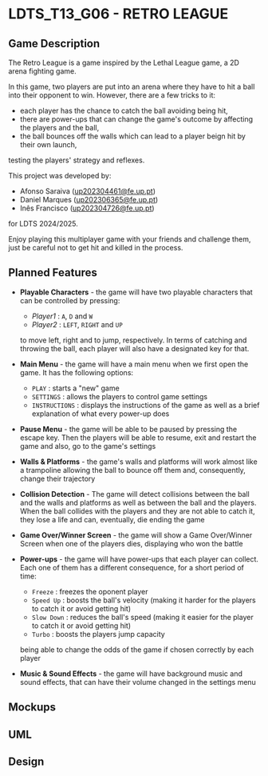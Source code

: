 # LDTS_T13_G06 - RETRO LEAGUE

## Game Description

The Retro League is a game inspired by the Lethal League game, a 2D arena fighting game. 

In this game, two players are put into an arena where they have to hit a ball into their opponent to win. However, there are a few tricks to it:
- each player has the chance to catch the ball avoiding being hit,
- there are power-ups that can change the game's outcome by affecting the players and the ball,
- the ball bounces off the walls which can lead to a player beign hit by their own launch,

testing the players' strategy and reflexes.


This project was developed by:
- Afonso Saraiva (up202304461@fe.up.pt)
- Daniel Marques (up202306365@fe.up.pt)
- Inês Francisco (up202304726@fe.up.pt)

for LDTS 2024/2025.

Enjoy playing this multiplayer game with your friends and challenge them, just be careful not to get hit and killed in the process.

## Planned Features

- **Playable Characters** - the game will have two playable characters that can be controlled by pressing:
    - _Player1_ : `A`, `D` and `W`
    - _Player2_ : `LEFT`, `RIGHT` and `UP`

  to move left, right and to jump, respectively. In terms of catching and throwing the ball, each player will also have a designated key for that.

- **Main Menu** - the game will have a main menu when we first open the game. It has the following options:
    - `PLAY` : starts a "new" game
    - `SETTINGS` : allows the players to control game settings
    - `INSTRUCTIONS` : displays the instructions of the game as well as a brief explanation of what every power-up does

- **Pause Menu** - the game will be able to be paused by pressing the escape key. Then the players will be able to resume, exit and restart the game and also, go to the game's settings

- **Walls & Platforms** - the game's walls and platforms will work almost like a trampoline allowing the ball to bounce off them and, consequently, change their trajectory

- **Collision Detection** - The game will detect collisions between the ball and the walls and platforms as well as between the ball and the players. When the ball collides with the players and they are not able to catch it, they lose a life and can, eventually, die ending the game

- **Game Over/Winner Screen** - the game will show a Game Over/Winner Screen when one of the players dies, displaying who won the battle

- **Power-ups** - the game will have power-ups that each player can collect. Each one of them has a different consequence, for a short period of time:
    -  `Freeze` : freezes the oponent player
    -  `Speed Up` : boosts the ball's velocity (making it harder for the players to catch it or avoid getting hit)
    -  `Slow Down` : reduces the ball's speed (making it easier for the player to catch it or avoid getting hit)
    -  `Turbo` : boosts the players jump capacity

  being able to change the odds of the game if chosen correctly by each player

- **Music & Sound Effects** - the game will have background music and sound effects, that can have their volume changed in the settings menu

## Mockups

## UML

## Design
